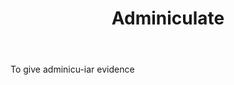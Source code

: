 ---
title: Adminiculate
letter: A
permalink: "/definitions/bld-adminiculate.html"
body: To give adminicu-iar evidence
published_at: '2018-07-07'
source: Black's Law Dictionary 2nd Ed (1910)
layout: post
---